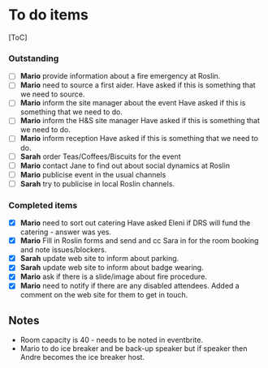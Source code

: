 # To do items
[ToC]

### Outstanding

- [ ] **Mario** provide information about a fire emergency at Roslin.
- [ ] **Mario** need to source a first aider.
  Have asked if this is something that we need to source.
- [ ] **Mario** inform the site manager about the event
  Have asked if this is something that we need to do.
- [ ] **Mario** inform the H&S site manager
  Have asked if this is something that we need to do.
- [ ] **Mario** inform reception
  Have asked if this is something that we need to do.
- [ ] **Sarah** order Teas/Coffees/Biscuits for the event
- [ ] **Mario** contact Jane to find out about social dynamics at Roslin
- [ ] **Mario** publicise event in the usual channels
- [ ] **Sarah** try to publicise in local Roslin channels.

### Completed items
- [x] **Mario** need to sort out catering
  Have asked Eleni if DRS will fund the catering - answer was yes.
- [x] **Mario** Fill in Roslin forms and send and cc Sara in for the room booking and note issues/blockers.
- [x] **Sarah** update web site to inform about parking.
- [x] **Sarah** update web site to inform about badge wearing.
- [x]  **Mario** ask if there is a slide/image about fire procedure.
- [x] **Mario** need to notify if there are any disabled attendees.
  Added a comment on the web site for them to get in touch.

## Notes

* Room capacity is 40 - needs to be noted in eventbrite.
* Mario to do ice breaker and be back-up speaker but if speaker then Andre becomes the ice breaker host.
